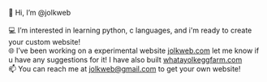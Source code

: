 👋 Hi, I’m @jolkweb<br>
<br>
💻 I’m interested in learning python, c languages, and i'm ready to create your custom website!<br>
🌐 I’ve been working on a experimental website [jolkweb.com](http://jolkweb.com) let me know if u have any suggestions for it! I have also built [whatayolkeggfarm.com](http://whatayolkeggfarm.com)<br>
📫 You can reach me at jolkweb@gmail.com to get your own website!
